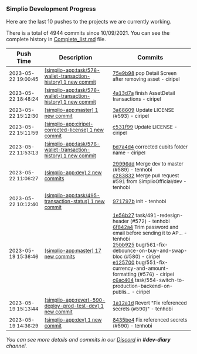
### Simplio Development Progress

Here are the last 10 pushes to the projects we are currently working.

There is a total of 4944 commits since 10/09/2021. You can see the complete history in
 [Complete_list.md](Complete_list.md) file.

| Push Time | Description | Commits |
| --- | --- | --- |
| <sub>2023-05-22 19:00:45</sub> | <sub>[[simplio-app:task/576\-wallet\-transaction\-history] 1 new commit](https://github.com/SimplioOfficial/simplio-app/commit/75e9b986f1bc7e7752e85925ef43598793b8aaa3)</sub> | <sub>[75e9b98](https://github.com/SimplioOfficial/simplio-app/commit/75e9b986f1bc7e7752e85925ef43598793b8aaa3) pop Detail Screen after removing asset - ciripel</sub> |
| <sub>2023-05-22 18:48:24</sub> | <sub>[[simplio-app:task/576\-wallet\-transaction\-history] 1 new commit](https://github.com/SimplioOfficial/simplio-app/commit/4a13d7a368084e45aab69104bf782d21b80110c5)</sub> | <sub>[4a13d7a](https://github.com/SimplioOfficial/simplio-app/commit/4a13d7a368084e45aab69104bf782d21b80110c5) finish AssetDetail transactions - ciripel</sub> |
| <sub>2023-05-22 15:12:30</sub> | <sub>[[simplio-app:master] 1 new commit](https://github.com/SimplioOfficial/simplio-app/commit/3a68609f3eb3ba3d06f20a239fdd40a0186a4c11)</sub> | <sub>[3a68609](https://github.com/SimplioOfficial/simplio-app/commit/3a68609f3eb3ba3d06f20a239fdd40a0186a4c11) Update LICENSE (#593) - ciripel</sub> |
| <sub>2023-05-22 15:11:59</sub> | <sub>[[simplio-app:ciripel\-corrected\-license] 1 new commit](https://github.com/SimplioOfficial/simplio-app/commit/c531f9930504f7c690ac0b16446fd4280cbfe68e)</sub> | <sub>[c531f99](https://github.com/SimplioOfficial/simplio-app/commit/c531f9930504f7c690ac0b16446fd4280cbfe68e) Update LICENSE - ciripel</sub> |
| <sub>2023-05-22 11:53:13</sub> | <sub>[[simplio-app:task/576\-wallet\-transaction\-history] 1 new commit](https://github.com/SimplioOfficial/simplio-app/commit/bd7a4d440ee4df95685bcf37fdba9ea691f52542)</sub> | <sub>[bd7a4d4](https://github.com/SimplioOfficial/simplio-app/commit/bd7a4d440ee4df95685bcf37fdba9ea691f52542) corrected cubits folder name - ciripel</sub> |
| <sub>2023-05-22 11:06:27</sub> | <sub>[[simplio-app:dev] 2 new commits](https://github.com/SimplioOfficial/simplio-app/compare/8435be4f5580...c2838329451a)</sub> | <sub>[29996dd](https://github.com/SimplioOfficial/simplio-app/commit/29996dd9d6640b07d501fef704b9b59afc5c0561) Merge dev to master (#589) - tenhobi<br>[c283832](https://github.com/SimplioOfficial/simplio-app/commit/c2838329451aaecca239591793909097c214c1cd) Merge pull request #591 from SimplioOfficial/dev - tenhobi</sub> |
| <sub>2023-05-22 10:12:40</sub> | <sub>[[simplio-app:task/495\-transaction\-status] 1 new commit](https://github.com/SimplioOfficial/simplio-app/commit/971797bf2cdf7d57333ce96611c548cb73cb81cd)</sub> | <sub>[971797b](https://github.com/SimplioOfficial/simplio-app/commit/971797bf2cdf7d57333ce96611c548cb73cb81cd) Init - tenhobi</sub> |
| <sub>2023-05-19 15:36:46</sub> | <sub>[[simplio-app:master] 17 new commits](https://github.com/SimplioOfficial/simplio-app/compare/29996dd9d664...c2838329451a)</sub> | <sub>[1e56b27](https://github.com/SimplioOfficial/simplio-app/commit/1e56b278d21a7e02c6684f4d3981aa773599cf36) task/491-redesign-header (#572) - tenhobi<br>[6f842a4](https://github.com/SimplioOfficial/simplio-app/commit/6f842a487c7a942f3844448a65623d285ab99def) Trim password and email before sending it to AP... - tenhobi<br>[25bb925](https://github.com/SimplioOfficial/simplio-app/commit/25bb925a9dc944169e50199502ddce88d26e5298) bug/561-fix-debounce-on-buy-and-swap-bloc (#580) - ciripel<br>[e125700](https://github.com/SimplioOfficial/simplio-app/commit/e12570096cb73fb12bc7cbd112228ff8b595179a) bug/551-fix-currency-and-amount-formatting (#576) - ciripel<br>[c6ac404](https://github.com/SimplioOfficial/simplio-app/commit/c6ac404b98267da9ef179b53e73a8ce873373d85) task/554-switch-to-production-backend-on-publis... - ciripel</sub> |
| <sub>2023-05-19 15:13:44</sub> | <sub>[[simplio-app:revert\-590\-deploy\-prod\-test\-dev] 1 new commit](https://github.com/SimplioOfficial/simplio-app/commit/1a12a1dcf1e4c063de3fce39352b7db4105b4412)</sub> | <sub>[1a12a1d](https://github.com/SimplioOfficial/simplio-app/commit/1a12a1dcf1e4c063de3fce39352b7db4105b4412) Revert "Fix referenced secrets (#590)" - tenhobi</sub> |
| <sub>2023-05-19 14:36:29</sub> | <sub>[[simplio-app:dev] 1 new commit](https://github.com/SimplioOfficial/simplio-app/commit/8435be4f558047f142b8c47714a6d4f6a467b7c3)</sub> | <sub>[8435be4](https://github.com/SimplioOfficial/simplio-app/commit/8435be4f558047f142b8c47714a6d4f6a467b7c3) Fix referenced secrets (#590) - tenhobi</sub> |

_You can see more details and commits in our [Discord](https://discord.gg/aKhjuwZmdP) in **#dev-diary** channel._
